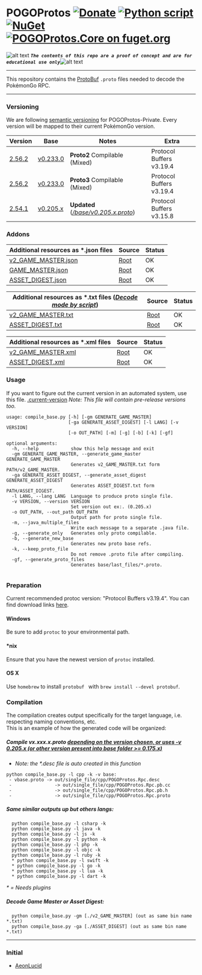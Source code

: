 <!-- define variables -->
[1.1]: http://i.imgur.com/M4fJ65n.png (ATTENTION)

POGOProtos [![Donate](https://img.shields.io/badge/Donate-PayPal-green.svg)](https://www.paypal.me/rocketbot) [![Python script](https://github.com/Furtif/POGOProtos/actions/workflows/python-app.yml/badge.svg?branch=master)](https://github.com/Furtif/POGOProtos/actions) [![NuGet](https://img.shields.io/nuget/v/POGOProtos.Core.svg?maxAge=60)](https://www.nuget.org/packages/POGOProtos.Core) [![POGOProtos.Core on fuget.org](https://www.fuget.org/packages/POGOProtos.Core/badge.svg)](https://www.fuget.org/packages/POGOProtos.Core)
=========


![alt text][1.1] <strong><em>`The contents of this repo are a proof of concept and are for educational use only`</em></strong>![alt text][1.1]<br/>

---

This repository contains the [ProtoBuf](https://github.com/google/protobuf) `.proto` files needed to decode the PokémonGo RPC.

---

### Versioning
We are following [semantic versioning](http://semver.org/) for POGOProtos-Private.  Every version will be mapped to their current PokémonGo version.

| Version                                                                    | Base                                                                                 | Notes                  | Extra                    |
|----------------------------------------------------------------------------|--------------------------------------------------------------------------------------|------------------------|--------------------------|
| [2.56.2](https://github.com/Furtif/POGOProtos/raw/master/.current-version) | [v0.233.0](https://github.com/Furtif/POGOProtos/blob/master/base/vbase_proto2.proto) | **Proto2** Compilable (Mixed) | Protocol Buffers v3.19.4 |
| [2.56.2](https://github.com/Furtif/POGOProtos/raw/master/.current-version) | [v0.233.0](https://github.com/Furtif/POGOProtos/blob/master/base/vbase.proto)        | **Proto3** Compilable (Mixed) | Protocol Buffers v3.19.4 |
| [2.54.1](https://github.com/Furtif/POGOProtos/raw/master/.current-version) | [v0.205.x](https://github.com/Furtif/POGOProtos/blob/master/base/v0.205.x.proto)     | **Updated** (_[/base/v0.205.x.proto](https://github.com/Furtif/POGOProtos/blob/master/base/v0.205.x.proto)_)  | Protocol Buffers v3.15.8 |

### Addons

| Additional resources as *.json files | Source                                                                               | Status
|------------------------|--------------------------------------------------------------------------------------|--------
| [v2_GAME_MASTER.json](https://raw.githubusercontent.com/Furtif/POGOProtos/master/GM/v2_GAME_MASTER.json) | [Root](https://github.com/Furtif/POGOProtos/tree/master/GM)                                   |  OK
| [GAME_MASTER.json](https://raw.githubusercontent.com/Furtif/POGOProtos/master/GM/GAME_MASTER.json) | [Root](https://github.com/Furtif/POGOProtos/tree/master/GM)                                   |  OK
| [ASSET_DIGEST.json](https://raw.githubusercontent.com/Furtif/POGOProtos/master/GM/ASSET_DIGEST.json) | [Root](https://github.com/Furtif/POGOProtos/tree/master/GM)                                   |  OK

| Additional resources as *.txt files (_[Decode mode by script](https://github.com/Furtif/POGOProtos#decode-game-master-or-asset-digest)_)| Source                                                                               | Status
|------------------------|--------------------------------------------------------------------------------------|--------
| [v2_GAME_MASTER.txt](https://raw.githubusercontent.com/Furtif/POGOProtos/master/GM/v2_GAME_MASTER.txt) | [Root](https://github.com/Furtif/POGOProtos/tree/master/GM)                                   |  OK
| [ASSET_DIGEST.txt](https://raw.githubusercontent.com/Furtif/POGOProtos/master/GM/ASSET_DIGEST.txt) | [Root](https://github.com/Furtif/POGOProtos/tree/master/GM)                                   |  OK

| Additional resources as *.xml files | Source                                                                               | Status
|------------------------|--------------------------------------------------------------------------------------|--------
| [v2_GAME_MASTER.xml](https://raw.githubusercontent.com/Furtif/POGOProtos/master/GM/v2_GAME_MASTER.xml) | [Root](https://github.com/Furtif/POGOProtos/tree/master/GM)                                   |  OK
| [ASSET_DIGEST.xml](https://raw.githubusercontent.com/Furtif/POGOProtos/master/GM/ASSET_DIGEST.xml) | [Root](https://github.com/Furtif/POGOProtos/tree/master/GM)                                   |  OK

### Usage
If you want to figure out the current version in an automated system, use this file.
[.current-version](https://github.com/Furtif/POGOProtos/raw/master/.current-version)
*Note: This file will contain pre-release versions too.*

```
usage: compile_base.py [-h] [-gm GENERATE_GAME_MASTER]
                       [-ga GENERATE_ASSET_DIGEST] [-l LANG] [-v VERSION]
                       [-o OUT_PATH] [-m] [-g] [-b] [-k] [-gf]

optional arguments:
  -h, --help            show this help message and exit
  -gm GENERATE_GAME_MASTER, --generate_game_master GENERATE_GAME_MASTER
                        Generates v2_GAME_MASTER.txt form PATH/v2_GAME_MASTER.
  -ga GENERATE_ASSET_DIGEST, --generate_asset_digest GENERATE_ASSET_DIGEST
                        Generates ASSET_DIGEST.txt form PATH/ASSET_DIGEST.
  -l LANG, --lang LANG  Language to produce proto single file.
  -v VERSION, --version VERSION
                        Set version out ex:. (0.205.x)
  -o OUT_PATH, --out_path OUT_PATH
                        Output path for proto single file.
  -m, --java_multiple_files
                        Write each message to a separate .java file.
  -g, --generate_only   Generates only proto compilable.
  -b, --generate_new_base
                        Generates new proto base refs.
  -k, --keep_proto_file
                        Do not remove .proto file after compiling.
  -gf, --generate_proto_files
                        Generates base/last_files/*.proto.
                        
```

### Preparation
Current recommended protoc version: "Protocol Buffers v3.19.4".
You can find download links [here](https://github.com/google/protobuf/releases).

#### Windows
Be sure to add `protoc` to your environmental path.

#### *nix
Ensure that you have the newest version of `protoc` installed.

#### OS X
Use `homebrew` to install `protobuf ` with `brew install --devel protobuf`.

### Compilation
The compilation creates output specifically for the target language, i.e. respecting naming conventions, etc.  
This is an example of how the generated code will be organized:

##### Compile vx.xxx.x.proto [depending on the version chosen, or uses -v 0.205.x (or other version present into base folder >= 0.175.x)](https://github.com/Furtif/POGOProtos/blob/master/compile_base.py#L12)

 * _Note: the *.desc file is auto created in this function_

```
python compile_base.py -l cpp -k -v base:
 - vbase.proto -> out/single_file/cpp/POGOProtos.Rpc.desc
 -                -> out/single_file/cpp/POGOProtos.Rpc.pb.cc
 -                -> out/single_file/cpp/POGOProtos.Rpc.pb.h
 -                -> out/single_file/cpp/POGOProtos.Rpc.proto
```

##### Same similar outputs up but others langs:

```
  python compile_base.py -l csharp -k
  python compile_base.py -l java -k
  python compile_base.py -l js -k
  python compile_base.py -l python -k
  python compile_base.py -l php -k
  python compile_base.py -l objc -k
  python compile_base.py -l ruby -k
  * python compile_base.py -l swift -k
  * python compile_base.py -l go -k
  * python compile_base.py -l lua -k
  * python compile_base.py -l dart -k
```

_* = Needs plugins_

##### Decode Game Master or Asset Digest:

```
  python compile_base.py -gm [./v2_GAME_MASTER] (out as same bin name *.txt)
  python compile_base.py -ga [./ASSET_DIGEST] (out as same bin name *.txt)
```
---

### Initial
- [AeonLucid](https://github.com/AeonLucid/POGOProtos)
